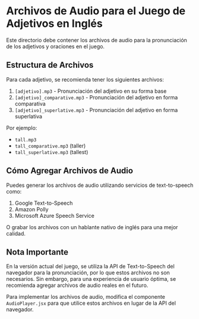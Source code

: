 # Archivos de Audio para el Juego de Adjetivos en Inglés

Este directorio debe contener los archivos de audio para la pronunciación de los adjetivos y oraciones en el juego.

## Estructura de Archivos

Para cada adjetivo, se recomienda tener los siguientes archivos:

1. `[adjetivo].mp3` - Pronunciación del adjetivo en su forma base
2. `[adjetivo]_comparative.mp3` - Pronunciación del adjetivo en forma comparativa
3. `[adjetivo]_superlative.mp3` - Pronunciación del adjetivo en forma superlativa

Por ejemplo:
- `tall.mp3`
- `tall_comparative.mp3` (taller)
- `tall_superlative.mp3` (tallest)

## Cómo Agregar Archivos de Audio

Puedes generar los archivos de audio utilizando servicios de text-to-speech como:

1. Google Text-to-Speech
2. Amazon Polly
3. Microsoft Azure Speech Service

O grabar los archivos con un hablante nativo de inglés para una mejor calidad.

## Nota Importante

En la versión actual del juego, se utiliza la API de Text-to-Speech del navegador para la pronunciación, por lo que estos archivos no son necesarios. Sin embargo, para una experiencia de usuario óptima, se recomienda agregar archivos de audio reales en el futuro.

Para implementar los archivos de audio, modifica el componente `AudioPlayer.jsx` para que utilice estos archivos en lugar de la API del navegador.
